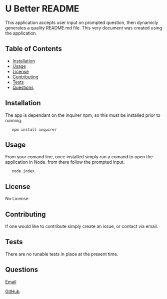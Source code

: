 
  # U Better README
  
  This application accepts user input on prompted question, then dynamicly generates a quality README.md file. This very document was created using the application.
  
  ## Table of Contents
  * [Installation](#installation)
  * [Usage](#usage)
  * [License](#license)
  * [Contributing](#Contributing)
  * [Tests](#Tests)
  * [Questions](#Questions)
  
  ## Installation
  The app is dependant on the inquirer npm, so this must be installed prior to running.
  
       
       npm install inquirer

       
    
  ## Usage
  From your comand line, once installed simply run a comand to open the application in Node. from there follow the prompted input.
  
       
       node index

       
    
  ## License
  No License
  ## Contributing
  If one would like to contribute simply create an issue, or contact via email.
  ## Tests
  There are no runable tests in place at the present time.
  ## Questions
  [Email](emailcodydiab@gmail.com)

  [GitHub](github.com/CodyDiab)
